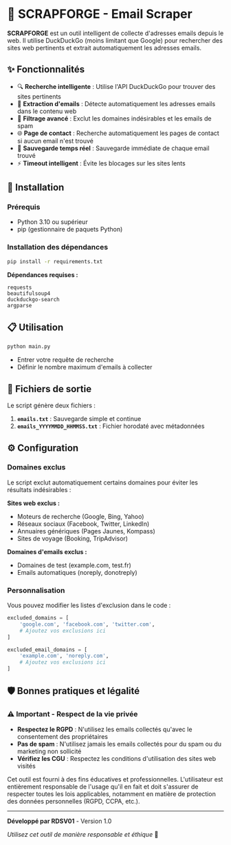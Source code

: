 # 📧 SCRAPFORGE - Email Scraper

**SCRAPFORGE** est un outil intelligent de collecte d'adresses emails depuis le web. Il utilise DuckDuckGo (moins limitant que Google) pour rechercher des sites web pertinents et extrait automatiquement les adresses emails.

## ✨ Fonctionnalités

- 🔍 **Recherche intelligente** : Utilise l'API DuckDuckGo pour trouver des sites pertinents
- 📧 **Extraction d'emails** : Détecte automatiquement les adresses emails dans le contenu web
- 🎯 **Filtrage avancé** : Exclut les domaines indésirables et les emails de spam
- 🌐 **Page de contact** : Recherche automatiquement les pages de contact si aucun email n'est trouvé
- 💾 **Sauvegarde temps réel** : Sauvegarde immédiate de chaque email trouvé
- ⚡ **Timeout intelligent** : Évite les blocages sur les sites lents

## 🚀 Installation

### Prérequis
- Python 3.10 ou supérieur
- pip (gestionnaire de paquets Python)

### Installation des dépendances

```bash
pip install -r requirements.txt
```

**Dépendances requises :**
```
requests
beautifulsoup4
duckduckgo-search
argparse
```

## 📋 Utilisation

```bash
python main.py
```

- Entrer votre requête de recherche
- Définir le nombre maximum d'emails à collecter


## 📁 Fichiers de sortie

Le script génère deux fichiers :

1. **`emails.txt`** : Sauvegarde simple et continue
2. **`emails_YYYYMMDD_HHMMSS.txt`** : Fichier horodaté avec métadonnées


## ⚙️ Configuration

### Domaines exclus

Le script exclut automatiquement certains domaines pour éviter les résultats indésirables :

**Sites web exclus :**
- Moteurs de recherche (Google, Bing, Yahoo)
- Réseaux sociaux (Facebook, Twitter, LinkedIn)
- Annuaires génériques (Pages Jaunes, Kompass)
- Sites de voyage (Booking, TripAdvisor)

**Domaines d'emails exclus :**
- Domaines de test (example.com, test.fr)
- Emails automatiques (noreply, donotreply)

### Personnalisation

Vous pouvez modifier les listes d'exclusion dans le code :

```python
excluded_domains = [
    'google.com', 'facebook.com', 'twitter.com',
    # Ajoutez vos exclusions ici
]

excluded_email_domains = [
    'example.com', 'noreply.com',
    # Ajoutez vos exclusions ici
]
```

## 🛡️ Bonnes pratiques et légalité

### ⚠️ Important - Respect de la vie privée

- **Respectez le RGPD** : N'utilisez les emails collectés qu'avec le consentement des propriétaires
- **Pas de spam** : N'utilisez jamais les emails collectés pour du spam ou du marketing non sollicité
- **Vérifiez les CGU** : Respectez les conditions d'utilisation des sites web visités

Cet outil est fourni à des fins éducatives et professionnelles. L'utilisateur est entièrement responsable de l'usage qu'il en fait et doit s'assurer de respecter toutes les lois applicables, notamment en matière de protection des données personnelles (RGPD, CCPA, etc.).

---

**Développé par RDSV01** - Version 1.0

*Utilisez cet outil de manière responsable et éthique* 🚀
